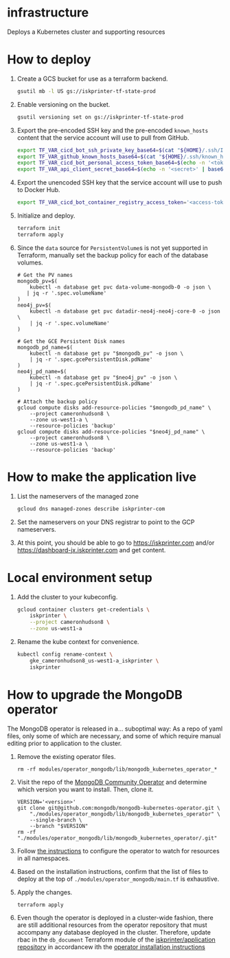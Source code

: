 # infrastructure

Deploys a Kubernetes cluster and supporting resources

# How to deploy

1. Create a GCS bucket for use as a terraform backend.
    ```bash
    gsutil mb -l US gs://iskprinter-tf-state-prod
    ```

1. Enable versioning on the bucket.
    ```bash
    gsutil versioning set on gs://iskprinter-tf-state-prod
    ```

1. Export the pre-encoded SSH key and the pre-encoded `known_hosts` content that the service account will use to pull from GitHub.
    ```bash
    export TF_VAR_cicd_bot_ssh_private_key_base64=$(cat "${HOME}/.ssh/IskprinterGitBot.id_rsa" | base64)
    export TF_VAR_github_known_hosts_base64=$(cat "${HOME}/.ssh/known_hosts" | grep 'github' | base64)
    export TF_VAR_cicd_bot_personal_access_token_base64=$(echo -n '<token>' | base64) # Use for GitHub API access only
    export TF_VAR_api_client_secret_base64=$(echo -n '<secret>' | base64)
    ```

1. Export the unencoded SSH key that the service account will use to push to Docker Hub.
    ```bash
    export TF_VAR_cicd_bot_container_registry_access_token='<access-token>'
    ```

1. Initialize and deploy.
    ```bash
    terraform init
    terraform apply
    ```

1. Since the `data` source for `PersistentVolume`s is not yet supported in Terraform, manually set the backup policy for each of the database volumes.
    ```
    # Get the PV names
    mongodb_pv=$(
        kubectl -n database get pvc data-volume-mongodb-0 -o json \
       | jq -r '.spec.volumeName'
    )
    neo4j_pv=$(
        kubectl -n database get pvc datadir-neo4j-neo4j-core-0 -o json \
        | jq -r '.spec.volumeName'
    )

    # Get the GCE Persistent Disk names
    mongodb_pd_name=$(
        kubectl -n database get pv "$mongodb_pv" -o json \
        | jq -r '.spec.gcePersistentDisk.pdName'
    )
    neo4j_pd_name=$(
        kubectl -n database get pv "$neo4j_pv" -o json \
        | jq -r '.spec.gcePersistentDisk.pdName'
    )

    # Attach the backup policy
    gcloud compute disks add-resource-policies "$mongodb_pd_name" \
        --project cameronhudson8 \
        --zone us-west1-a \
        --resource-policies 'backup'
    gcloud compute disks add-resource-policies "$neo4j_pd_name" \
        --project cameronhudson8 \
        --zone us-west1-a \
        --resource-policies 'backup'
    ```


# How to make the application live

1. List the nameservers of the managed zone
    ```bash
    gcloud dns managed-zones describe iskprinter-com
    ```

1. Set the nameservers on your DNS registrar to point to the GCP nameservers.

1. At this point, you should be able to go to https://iskprinter.com and/or https://dashboard-jx.iskprinter.com and get content.

# Local environment setup

1. Add the cluster to your kubeconfig.
    ```bash
    gcloud container clusters get-credentials \
        iskprinter \
        --project cameronhudson8 \
        --zone us-west1-a
    ```

1. Rename the kube context for convenience.
    ```bash
    kubectl config rename-context \
        gke_cameronhudson8_us-west1-a_iskprinter \
        iskprinter
    ```

# How to upgrade the MongoDB operator

The MongoDB operator is released in a... suboptimal way: As a repo of yaml files, only some of which are necessary, and some of which require manual editing prior to application to the cluster.

1. Remove the existing operator files.
    ```
    rm -rf modules/operator_mongodb/lib/mongodb_kubernetes_operator_*
    ```

1. Visit the repo of the [MongoDB Community Operator](https://github.com/mongodb/mongodb-kubernetes-operator) and determine which version you want to install. Then, clone it.
    ```
    VERSION='<version>'
    git clone git@github.com:mongodb/mongodb-kubernetes-operator.git \
        "./modules/operator_mongodb/lib/mongodb_kubernetes_operator" \
        --single-branch \
        --branch "$VERSION"
    rm -rf "./modules/operator_mongodb/lib/mongodb_kubernetes_operator/.git"
    ```

1. Follow [the instructions](https://github.com/mongodb/mongodb-kubernetes-operator/blob/master/docs/install-upgrade.md#operator-in-different-namespace-than-resources) to configure the operator to watch for resources in all namespaces.

1. Based on the installation instructions, confirm that the list of files to deploy at the top of `./modules/operator_mongodb/main.tf` is exhaustive.

1. Apply the changes.
    ```
    terraform apply
    ```

1. Even though the operator is deployed in a cluster-wide fashion, there are still additional resources from the operator repository that must accompany any database deployed in the cluster. Therefore, update rbac in the `db_document` Terraform module of the [iskprinter/application repository](https://github.com/iskprinter/application) in accordancew ith the [operator installation instructions](https://github.com/mongodb/mongodb-kubernetes-operator/blob/master/docs/install-upgrade.md#operator-in-different-namespace-than-resources) 
